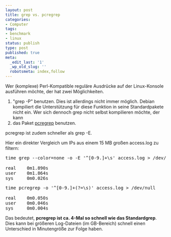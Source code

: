 ```yaml
---
layout: post
title: grep vs. pcregrep
categories:
- Computer
tags:
- benchmark
- linux
status: publish
type: post
published: true
meta:
  _edit_last: '1'
  _wp_old_slug: ''
  robotsmeta: index,follow
---
```

Wer (komplexe) Perl-Kompatible reguläre Ausdrücke auf der Linux-Konsole ausführen möchte, der hat zwei Möglichkeiten.
<ol>
	<li>"grep -P" benutzen. Dies ist allerdings nicht immer möglich. Debian kompiliert die Unterstützung für diese Funktion in seine Standardpakete nicht ein. Wer sich dennoch grep nicht selbst kompilieren möchte, der kann</li>
	<li>das Paket <a href="http://packages.debian.org/pcregrep">pcregrep</a> benutzen.</li>
</ol>
pcregrep ist zudem schneller als grep -E.

Hier ein direkter Vergleich um IPs aus einem 15 MB großen access.log zu filtern:
<pre lang="bash" line="1">time grep --color=none -o -E '^[0-9.]+\s' access.log > /dev/null

real    0m1.890s
user    0m1.864s
sys     0m0.026s</pre>
<pre lang="bash" line="1">time pcregrep -o '^[0-9.]+(?=\s)' access.log > /dev/null

real    0m0.050s
user    0m0.046s
sys     0m0.004s</pre>
Das bedeutet, <strong>pcregrep ist ca. 4-Mal so schnell wie das Standardgrep</strong>. Dies kann bei größeren Log-Dateien (im GB-Bereich) schnell einen Unterschied in Minutengröße zur Folge haben.
